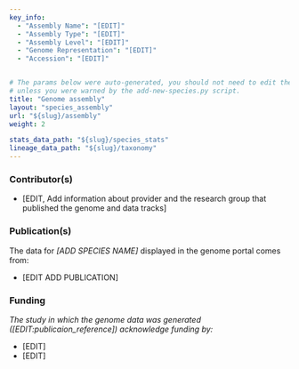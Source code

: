 ```yaml
---
key_info:
  - "Assembly Name": "[EDIT]"
  - "Assembly Type": "[EDIT]"
  - "Assembly Level": "[EDIT]"
  - "Genome Representation": "[EDIT]"
  - "Accession": "[EDIT]"


# The params below were auto-generated, you should not need to edit them...
# unless you were warned by the add-new-species.py script.
title: "Genome assembly"
layout: "species_assembly"
url: "${slug}/assembly"
weight: 2

stats_data_path: "${slug}/species_stats"
lineage_data_path: "${slug}/taxonomy"
---
```


### Contributor(s)

- [EDIT, Add information about provider and the research group that published the genome and data tracks]

### Publication(s)

The data for *[ADD SPECIES NAME]* displayed in the genome portal comes from:

- [EDIT ADD PUBLICATION]

### Funding

*The study in which the genome data was generated ([EDIT:publicaion_reference]) acknowledge funding by:*

- [EDIT]
- [EDIT]


